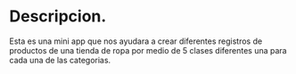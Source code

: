 # Descripcion.
Esta es una mini app que nos ayudara a crear diferentes registros de productos de una tienda de ropa por medio de 5 clases diferentes una para cada una de las categorias.
